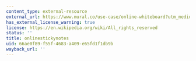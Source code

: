 ```yaml
---
content_type: external-resource
external_url: https://www.mural.co/use-case/online-whiteboard?utm_medium=paid-search&utm_source=adwords&utm_campaign=11416478157&utm_campaign_id=11416478157&utm_term=virtual%20sticky%20note%20board&gad_source=1&gclid=Cj0KCQiA0fu5BhDQARIsAMXUBOJuiwJBpSw82dOrjcfalEhSI_c7PyCJ8w6VmVfxBx6shZ_OMykcoaMaAp2bEALw_wcB
has_external_license_warning: true
license: https://en.wikipedia.org/wiki/All_rights_reserved
status: ''
title: onlinestickynotes
uid: 66ae0f89-f55f-4683-a409-e65fd1f1db9b
wayback_url: ''
---
```

